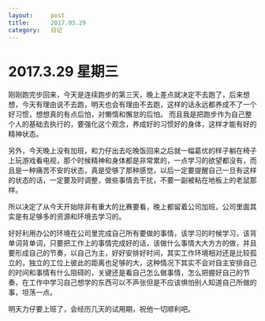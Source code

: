 ```yaml
---
layout:     post
title:      2017.03.29
category:   日记
---
```



2017.3.29 星期三
==
刚刚跑完步回来，今天是连续跑步的第三天，晚上差点就决定不去跑了，后来想想，今天有理由说不去跑，明天也会有理由不去跑，这样的话永远都养成不了一个好习惯，想想真的有点后怕，对懒惰和懈怠的后怕。
而且我是把跑步作为自己整个人的基础去执行的，要强化这个观念，养成好的习惯好的身体，这样才能有好的精神状态。

另外，今天晚上没有加班，和力仔出去吃晚饭回来之后就一幅葛优的样子躺在椅子上玩游戏看电视，那个时候精神和身体都是非常累的，一点学习的欲望都没有，而且是一种痛苦不安的状态，真是受够了那种感觉，以后一定要提醒自己一旦有这样的状态的话，一定要及时调整，做些事情去干扰，不要一副被粘在地板上的老鼠那样。

所以决定了从今天开始除非有重大的比赛要看，晚上都留着公司加班，公司里面其实是有足够多的资源和环境去学习的。

好好利用办公的环境在公司里完成自己所有要做的事情，该学习的时候学习，该背单词背单词，只要把工作上的事情完成好的话，该做什么事情大大方方的做，并且要形成自己的节奏，以自己为主，好好安排好时间，其实工作环境相对还是比较孤立的，独立的工位上彼此的距离也足够的大，这种情况下其实不会对自主安排自己的时间和事情有什么阻碍的，关键还是看自己怎么做事情，怎么把握好自己的节奏，在工作中学习自己想学的东西可以不声张但是不应该惧怕别人知道自己所做的事，坦荡一点。

明天力仔要上班了，会经历几天的试用期，祝他一切顺利吧。
